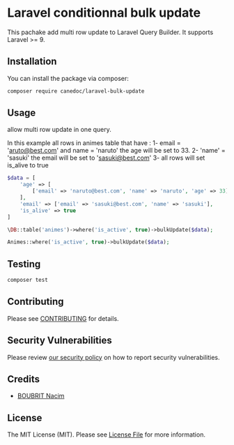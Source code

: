 # Laravel conditionnal bulk update

This pachake add multi row update to Laravel Query Builder. It supports Laravel >= 9.

## Installation

You can install the package via composer:

```bash
composer require canedoc/laravel-bulk-update
```

## Usage

allow multi row update in one query.

In this example all rows in animes table that have :
    1- email = 'aruto@best.com' and name = 'naruto' the age will be set to 33.
    2- 'name' = 'sasuki' the email will be set to 'sasuki@best.com'
    3- all rows will set is_alive to true

```php
$data = [
    'age' => [
        ['email' => 'naruto@best.com', 'name' => 'naruto', 'age' => 33],
    ],
    'email' => ['email' => 'sasuki@best.com', 'name' => 'sasuki'],
    'is_alive' => true
]

\DB::table('animes')->where('is_active', true)->bulkUpdate($data);

Animes::where('is_active', true)->bulkUpdate($data);


```

## Testing

```bash
composer test
```


## Contributing

Please see [CONTRIBUTING](CONTRIBUTING.md) for details.

## Security Vulnerabilities

Please review [our security policy](../../security/policy) on how to report security vulnerabilities.

## Credits

- [BOUBRIT Nacim](https://github.com/canedoc)

## License

The MIT License (MIT). Please see [License File](LICENSE.md) for more information.
